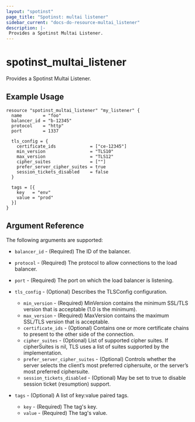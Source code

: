 ```yaml
---
layout: "spotinst"
page_title: "Spotinst: multai listener"
sidebar_current: "docs-do-resource-multai_listener"
description: |-
 Provides a Spotinst Multai Listener.
---
```


# spotinst\_multai\_listener

Provides a Spotinst Multai Listener.

## Example Usage

```hcl
resource "spotinst_multai_listener" "my_listener" {
  name        = "foo"
  balancer_id = "b-12345"
  protocol    = "http"
  port        = 1337

  tls_config = {
    certificate_ids             = ["ce-12345"]
    min_version                 = "TLS10"
    max_version                 = "TLS12"
    cipher_suites               = [""]
    prefer_server_cipher_suites = true
    session_tickets_disabled    = false
  }

  tags = [{
    key   = "env"
    value = "prod"
  }]
}
```

## Argument Reference

The following arguments are supported:

* `balancer_id` - (Required) The ID of the balancer.
* `protocol` - (Required) The protocol to allow connections to the load balancer.
* `port` - (Required) The port on which the load balancer is listening.

* `tls_config` - (Optional) Describes the TLSConfig configuration.
    * `min_version` - (Required) MinVersion contains the minimum SSL/TLS version that is acceptable (1.0 is the minimum).
    * `max_version` - (Required) MaxVersion contains the maximum SSL/TLS version that is acceptable.
    * `certificate_ids` - (Optional) Contains one or more certificate chains to present to the other side of the connection.
    * `cipher_suites` - (Optional) List of supported cipher suites. If cipherSuites is nil, TLS uses a list of suites supported by the implementation.
    * `prefer_server_cipher_suites` - (Optional) Controls whether the server selects the client’s most preferred ciphersuite, or the server’s most preferred ciphersuite.
    * `session_tickets_disabled` - (Optional) May be set to true to disable session ticket (resumption) support.

* `tags` - (Optional) A list of key:value paired tags.
    * `key` - (Required) The tag's key.
    * `value` - (Required) The tag's value.